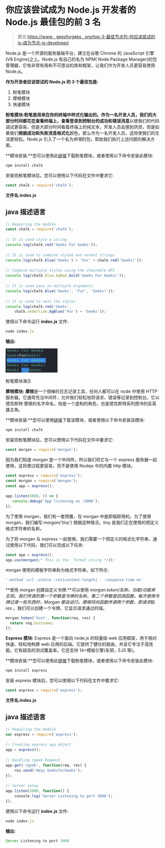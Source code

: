 # 你应该尝试成为 Node.js 开发者的 Node.js 最佳包的前 3 名

> 原文:[https://www . geesforgeks . org/top-3-最佳节点包-你应该尝试的 js-成为节点-js-developer/](https://www.geeksforgeeks.org/top-3-best-packages-of-node-js-that-you-should-try-being-a-node-js-developer/)

Node.js 是一个开源的服务器端平台，建立在谷歌 Chrome 的 JavaScript 引擎(V8 Engine)之上。Node.js 有自己的名为 NPM( Node Package Manager)的包管理器，它有非常有用和不可思议的库和框架，让我们作为开发人员更容易使用 Node.js。

**作为开发者应该尝试的 Node.js 的 3 个最佳包是:**

1.  粉笔模块
2.  摩根模块
3.  快速模块

**粉笔模块:**粉笔是用来在你的终端中样式化输出的。作为一名开发人员，我们的大部分时间都花在查看终端上，查看登录到控制台的**成功和错误消息**以使我们的代码调试更容易，但是大部分时间看着终端上的纯文本，开发人员会感到厌烦，但是如果我们**根据成功和失败消息格式化**颜色，那么作为一名开发人员，这将使我们的生活更轻松。Node.js 引入了一个名为*粉笔*的包，帮助我们执行上述问题的解决方案。

**模块安装:**您可以使用此[链接](https://www.npmjs.com/package/chalk)下载粉笔模块，或者使用以下命令安装此模块:

```js
npm install chalk
```

安装完粉笔模块后，您可以使用以下代码在文件中要求它:

```js
const chalk = require('chalk');
```

**文件名:index.js**

## java 描述语言

```js
// Requiring the module
const chalk = require('chalk');

// It is used style a string
console.log(chalk.red('Geeks For Geeks'));

// It is used to combine styled and normal strings
console.log(chalk.blue('Geeks') + 'For' + chalk.red('Geeks!'));

// Compose multiple styles using the chainable API
console.log(chalk.blue.bgRed.bold('Geeks For Geeks!'));

// It is used pass in multiple arguments
console.log(chalk.blue('Geeks', 'For', 'Geeks!'));

// It is used to nest the styles
console.log(chalk.red('Geeks', 
    chalk.underline.bgBlue('For') + 'Geeks'));
```

使用以下命令运行 **index.js** 文件:

```js
node index.js
```

**输出:**

![](img/97e071fe560fba27d8559f7aff712169.png)

粉笔模块演示

**摩根模块:** **摩根**是一个很棒的日志记录工具，任何人都可以在 node 中使用 HTTP 服务器。它通常充当中间件，允许我们轻松地将请求、错误等记录到控制台。它以德克斯特·摩根的名字命名，他是一个虚构的角色，也是德克斯特系列图书的反英雄主角。

**模块安装:**您可以使用[链接](https://www.npmjs.com/package/morgan)下载该模块，或者使用以下命令安装该模块:

```js
npm install chalk
```

安装完粉笔模块后，您可以使用以下代码在文件中要求它:

```js
const morgan = require('morgan');
```

因为我们知道 morgan 是一个中间件，所以我们将它与一个 express 服务器一起使用，这将使过程更容易，而不是使用 Nodejs 中的内置 http 模块。

```js
const express = require('express');
const morgan = require('morgan');
const app = express();

app.listen(5000, () => {
   console.debug('App listening on :5000');
});
```

为了使用 morgan，我们有一套预置，在 morgan 中是即插即用的。为了使用 morgan，我们编写 *morgan('tiny')* 根据这种情况，tiny 是我们正在使用的预定义格式字符串的名称。

为了将 morgan 与 express 一起使用，我们需要一个预定义的格式化字符串，通过使用以下代码，我们可以完成以下任务:

```js
const app = express();
app.use(morgan(/* This is the  format string */));
```

morgan 使用的模板字符串称为格式字符串，如下所示:

```js
':method :url :status :res[content-length] - :response-time ms'
```

**使用 morgan 创建自定义令牌:**可以使用 *morgan.token(名称，功能)*功能来实现。我们传递的第一个参数是令牌的名称，第二个参数是回调函数。每次使用令牌记录一些东西时，Morgan 都会运行。摩根将向函数传递两个参数，即*请求*和 *res* 。我们可以创建一个令牌，它显示请求通过的域。

```js
morgan.token('host', function(req, res) {
  return req.hostname;
});
```

**Express 模块:** Express 是一个面向 node.js 的轻量级 web 应用框架，用于相对快速、轻松地构建 web 应用的后端。它提供了健壮的路由，并且它专注于高性能。它有超高的测试覆盖率。它还支持 14+模板引擎(车把，EJS 等)。

**模块安装:**您可以使用此[链接](https://www.npmjs.com/package/express)下载粉笔模块，或者使用以下命令安装此模块:

```js
npm install express
```

安装 express 模块后，您可以使用以下代码在文件中要求它:

```js
const express = require('express');
```

**文件名:index.js**

## java 描述语言

```js
// Requiring the module
var express = require('express'); 

// Creating express app object
app = express(); 

// Handling /geek Request
app.get('/geek', function(req, res) { 
    res.send('Heyy GeeksforGeeks'); 
}); 

// Server setup
app.listen(3000, function() { 
    console.log('Server Listening to port 3000'); 
});
```

使用以下命令运行 **index.js** 文件:

```js
node index.js
```

**输出:**

```js
Server Listening to port 3000
```